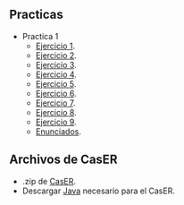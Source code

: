 ## Practicas
- Practica 1
  - [Ejercicio 1](https://github.com/juani48/Facultad-Practicas/blob/main/2do/2do%20Cuatrimestre/DBD/Practica%201/Ej01/Ej-01-CasER.png).
  - [Ejercicio 2](https://github.com/juani48/Facultad-Practicas/blob/main/2do/2do%20Cuatrimestre/DBD/Practica%201/Ej02/Ej02-CasER.png).
  - [Ejercicio 3](https://github.com/juani48/Facultad-Practicas/blob/main/2do/2do%20Cuatrimestre/DBD/Practica%201/Ej03/Ej03-CasER.png).
  - [Ejercicio 4](https://github.com/juani48/Facultad-Practicas/blob/main/2do/2do%20Cuatrimestre/DBD/Practica%201/Ej04/Ej04-CasER.png).
  - [Ejercicio 5](https://github.com/juani48/Facultad-Practicas/blob/main/2do/2do%20Cuatrimestre/DBD/Practica%201/Ej04/Ej04-CasER.png).
  - [Ejercicio 6](https://github.com/juani48/Facultad-Practicas/blob/main/2do/2do%20Cuatrimestre/DBD/Practica%201/Ej05/Ej05-CasER.png).
  - [Ejercicio 7](https://github.com/juani48/Facultad-Practicas/blob/main/2do/2do%20Cuatrimestre/DBD/Practica%201/Ej06/Ej05-CasER.png).
  - [Ejercicio 8](https://github.com/juani48/Facultad-Practicas/blob/main/2do/2do%20Cuatrimestre/DBD/Practica%201/Ej07/Ej08-CasER.png).
  - [Ejercicio 9](https://github.com/juani48/Facultad-Practicas/blob/main/2do/2do%20Cuatrimestre/DBD/Practica%201/Ej09/Ej09-CasER.png).
  - [Enunciados](https://github.com/juani48/Facultad-Practicas/blob/main/2do/2do%20Cuatrimestre/DBD/Practica%201/Pr%C3%A1ctica1.pdf).
## Archivos de CasER
- .zip de [CasER](https://github.com/juani48/Facultad-Practicas/blob/main/2do/2do%20Cuatrimestre/DBD/CasER/CasER.zip).
- Descargar [Java](https://github.com/juani48/Facultad-Practicas/blob/main/2do/2do%20Cuatrimestre/DBD/CasER/JAVA%20PARA%20CASER.rar) necesario para el CasER.
